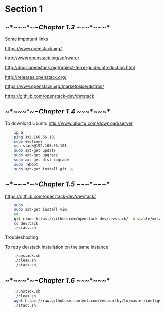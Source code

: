 Section 1
=========

~*~*~*~*~*~*Chapter 1.3 ~*~*~*~*~*~*
---------

Some important links

https://www.openstack.org/

http://www.openstack.org/software/

http://docs.openstack.org/project-team-guide/introduction.html

http://releases.openstack.org/

https://www.openstack.org/marketplace/distros/

https://github.com/openstack-dev/devstack


~*~*~*~*~*~*Chapter 1.4 ~*~*~*~*~*~*
---------

To download Ubuntu 
http://www.ubuntu.com/download/server

```bash
    ip a 
    ping 192.168.56.101
    sudo dhclient
    ssh stack@192.168.56.101
    sudo apt-get update
    sudo apt-get upgrade
    sudo apt-get dist-upgrade
    sudo reboot
    sudo apt-get install git -y
```

~*~*~*~*~*~*Chapter 1.5 ~*~*~*~*~*~*
---------

https://github.com/openstack-dev/devstack/

```bash
    sudo -l
    sudo apt-get install vim
    cd
    git clone https://github.com/openstack-dev/devstack/ -b stable/mitaka
    cd devstack
    ./stack.sh
```

Troubleshooting

To retry devstack installation on the same instance

```bash
    ./unstack.sh
    ./clean.sh
    ./stack.sh
```


~*~*~*~*~*~*Chapter 1.6 ~*~*~*~*~*~*
---------

```bash
    ./unstack.sh
    ./clean.sh
    wget https://raw.githubusercontent.com/venumurthy/lo/master/configs/1.local.conf -O local.conf
    ./stack.sh
```



